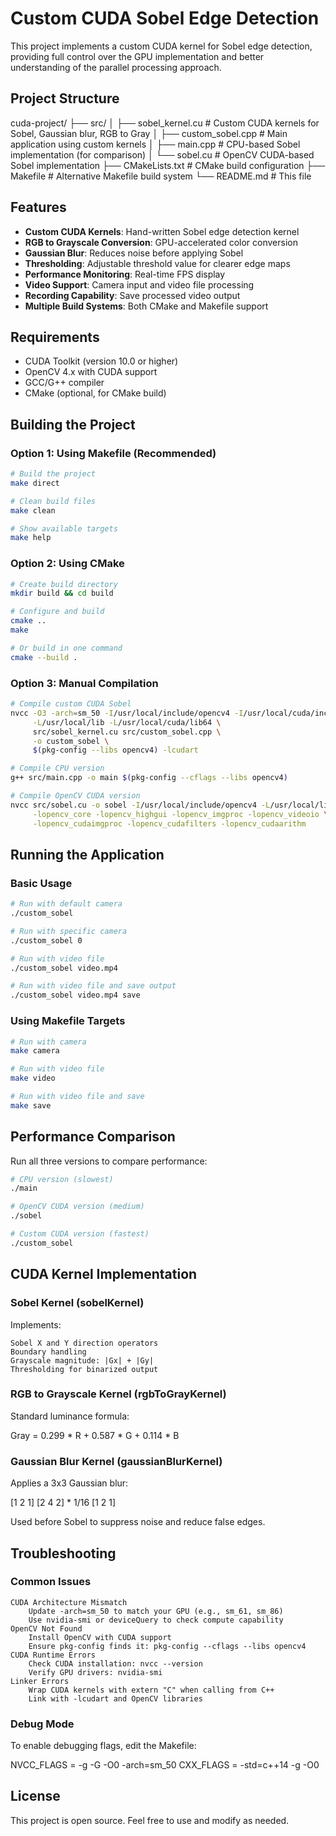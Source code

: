 # Custom CUDA Sobel Edge Detection

This project implements a custom CUDA kernel for Sobel edge detection, providing full control over the GPU implementation and better understanding of the parallel processing approach.

## Project Structure

cuda-project/
├── src/
│ ├── sobel_kernel.cu # Custom CUDA kernels for Sobel, Gaussian blur, RGB to Gray
│ ├── custom_sobel.cpp # Main application using custom kernels
│ ├── main.cpp # CPU-based Sobel implementation (for comparison)
│ └── sobel.cu # OpenCV CUDA-based Sobel implementation
├── CMakeLists.txt # CMake build configuration
├── Makefile # Alternative Makefile build system
└── README.md # This file


## Features

- **Custom CUDA Kernels**: Hand-written Sobel edge detection kernel
- **RGB to Grayscale Conversion**: GPU-accelerated color conversion
- **Gaussian Blur**: Reduces noise before applying Sobel
- **Thresholding**: Adjustable threshold value for clearer edge maps
- **Performance Monitoring**: Real-time FPS display
- **Video Support**: Camera input and video file processing
- **Recording Capability**: Save processed video output
- **Multiple Build Systems**: Both CMake and Makefile support

## Requirements

- CUDA Toolkit (version 10.0 or higher)
- OpenCV 4.x with CUDA support
- GCC/G++ compiler
- CMake (optional, for CMake build)

## Building the Project

### Option 1: Using Makefile (Recommended)

```bash
# Build the project
make direct

# Clean build files
make clean

# Show available targets
make help
```

### Option 2: Using CMake

```bash
# Create build directory
mkdir build && cd build

# Configure and build
cmake ..
make

# Or build in one command
cmake --build .
```

### Option 3: Manual Compilation

```bash
# Compile custom CUDA Sobel
nvcc -O3 -arch=sm_50 -I/usr/local/include/opencv4 -I/usr/local/cuda/include \
     -L/usr/local/lib -L/usr/local/cuda/lib64 \
     src/sobel_kernel.cu src/custom_sobel.cpp \
     -o custom_sobel \
     $(pkg-config --libs opencv4) -lcudart

# Compile CPU version
g++ src/main.cpp -o main $(pkg-config --cflags --libs opencv4)

# Compile OpenCV CUDA version
nvcc src/sobel.cu -o sobel -I/usr/local/include/opencv4 -L/usr/local/lib \
     -lopencv_core -lopencv_highgui -lopencv_imgproc -lopencv_videoio \
     -lopencv_cudaimgproc -lopencv_cudafilters -lopencv_cudaarithm
```

## Running the Application

### Basic Usage

```bash
# Run with default camera
./custom_sobel

# Run with specific camera
./custom_sobel 0

# Run with video file
./custom_sobel video.mp4

# Run with video file and save output
./custom_sobel video.mp4 save
```

### Using Makefile Targets

```bash
# Run with camera
make camera

# Run with video file
make video

# Run with video file and save
make save
```

## Performance Comparison

Run all three versions to compare performance:

```bash
# CPU version (slowest)
./main

# OpenCV CUDA version (medium)
./sobel

# Custom CUDA version (fastest)
./custom_sobel
```

## CUDA Kernel Implementation

### Sobel Kernel (sobelKernel)

Implements:

    Sobel X and Y direction operators
    Boundary handling
    Grayscale magnitude: |Gx| + |Gy|
    Thresholding for binarized output

### RGB to Grayscale Kernel (rgbToGrayKernel)

Standard luminance formula:

Gray = 0.299 * R + 0.587 * G + 0.114 * B

### Gaussian Blur Kernel (gaussianBlurKernel)

Applies a 3x3 Gaussian blur:

[1 2 1]
[2 4 2]  * 1/16
[1 2 1]

Used before Sobel to suppress noise and reduce false edges.

## Troubleshooting

### Common Issues

    CUDA Architecture Mismatch
        Update -arch=sm_50 to match your GPU (e.g., sm_61, sm_86)
        Use nvidia-smi or deviceQuery to check compute capability
    OpenCV Not Found
        Install OpenCV with CUDA support
        Ensure pkg-config finds it: pkg-config --cflags --libs opencv4
    CUDA Runtime Errors
        Check CUDA installation: nvcc --version
        Verify GPU drivers: nvidia-smi
    Linker Errors
        Wrap CUDA kernels with extern "C" when calling from C++
        Link with -lcudart and OpenCV libraries

### Debug Mode

To enable debugging flags, edit the Makefile:

NVCC_FLAGS = -g -G -O0 -arch=sm_50
CXX_FLAGS = -std=c++14 -g -O0

## License

This project is open source. Feel free to use and modify as needed.
